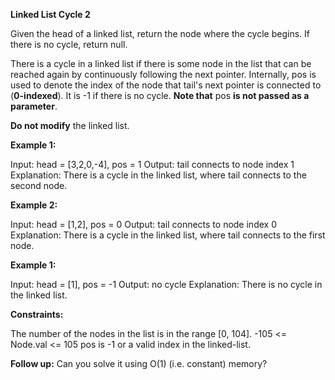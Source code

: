 <strong>Linked List Cycle 2</strong>

Given the head of a linked list, return the node where the cycle begins. If there is no cycle, return null.

There is a cycle in a linked list if there is some node in the list that can be reached again by continuously following the next pointer. Internally, pos is used to denote the index of the node that tail's next pointer is connected to (<strong>0-indexed</strong>). It is -1 if there is no cycle. <strong>Note that</strong> pos <strong>is not passed as a parameter</strong>.

<strong>Do not modify</strong> the linked list.

 

<strong>Example 1:</strong>


Input: head = [3,2,0,-4], pos = 1
Output: tail connects to node index 1
Explanation: There is a cycle in the linked list, where tail connects to the second node.


<strong>Example 2:</strong>


Input: head = [1,2], pos = 0
Output: tail connects to node index 0
Explanation: There is a cycle in the linked list, where tail connects to the first node.


<strong>Example 1:</strong>


Input: head = [1], pos = -1
Output: no cycle
Explanation: There is no cycle in the linked list.
 

<strong>Constraints:</strong>

The number of the nodes in the list is in the range [0, 104].
-105 <= Node.val <= 105
pos is -1 or a valid index in the linked-list.
 

<strong>Follow up:</strong> Can you solve it using O(1) (i.e. constant) memory?